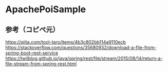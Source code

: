 # ApachePoiSample

## 参考（コピぺ元）

https://qiita.com/tool-taro/items/4b3c802bb114a9110ecb
https://stackoverflow.com/questions/35680932/download-a-file-from-spring-boot-rest-service
https://twilblog.github.io/java/spring/rest/file/stream/2015/08/14/return-a-file-stream-from-spring-rest.html
